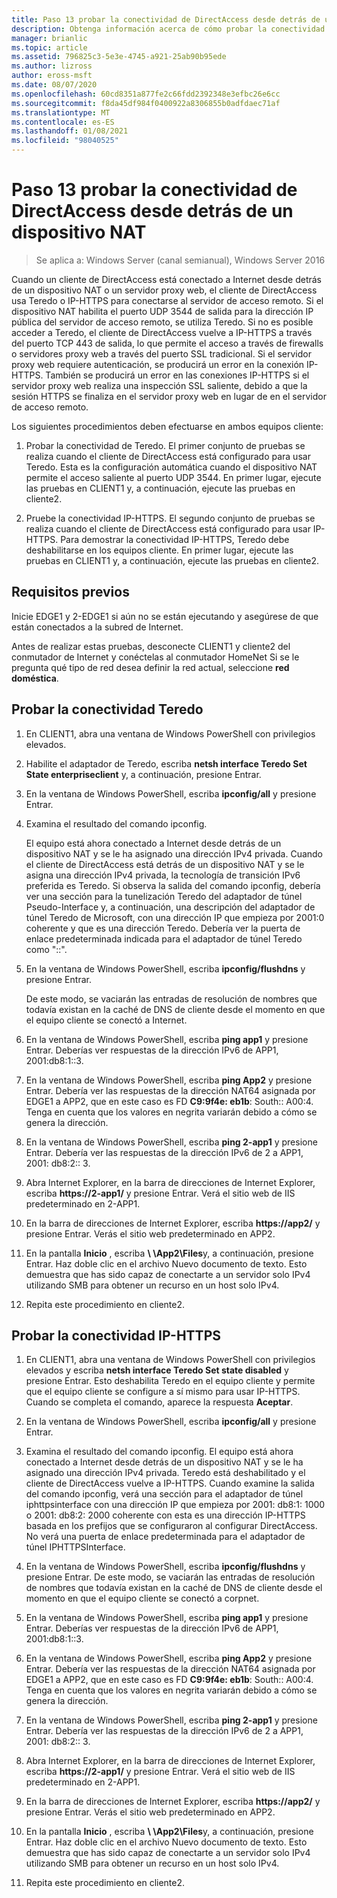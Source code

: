 ```yaml
---
title: Paso 13 probar la conectividad de DirectAccess desde detrás de un dispositivo NAT
description: Obtenga información acerca de cómo probar la conectividad Teredo y la conectividad IP-HTTPS en ambos equipos cliente.
manager: brianlic
ms.topic: article
ms.assetid: 796825c3-5e3e-4745-a921-25ab90b95ede
ms.author: lizross
author: eross-msft
ms.date: 08/07/2020
ms.openlocfilehash: 60cd8351a877fe2c66fdd2392348e3efbc26e6cc
ms.sourcegitcommit: f8da45df984f0400922a8306855b0adfdaec71af
ms.translationtype: MT
ms.contentlocale: es-ES
ms.lasthandoff: 01/08/2021
ms.locfileid: "98040525"
---
```

# <a name="step-13-test-directaccess-connectivity-from-behind-a-nat-device"></a>Paso 13 probar la conectividad de DirectAccess desde detrás de un dispositivo NAT

>Se aplica a: Windows Server (canal semianual), Windows Server 2016

Cuando un cliente de DirectAccess está conectado a Internet desde detrás de un dispositivo NAT o un servidor proxy web, el cliente de DirectAccess usa Teredo o IP-HTTPS para conectarse al servidor de acceso remoto. Si el dispositivo NAT habilita el puerto UDP 3544 de salida para la dirección IP pública del servidor de acceso remoto, se utiliza Teredo. Si no es posible acceder a Teredo, el cliente de DirectAccess vuelve a IP-HTTPS a través del puerto TCP 443 de salida, lo que permite el acceso a través de firewalls o servidores proxy web a través del puerto SSL tradicional. Si el servidor proxy web requiere autenticación, se producirá un error en la conexión IP-HTTPS. También se producirá un error en las conexiones IP-HTTPS si el servidor proxy web realiza una inspección SSL saliente, debido a que la sesión HTTPS se finaliza en el servidor proxy web en lugar de en el servidor de acceso remoto.

Los siguientes procedimientos deben efectuarse en ambos equipos cliente:

1. Probar la conectividad de Teredo. El primer conjunto de pruebas se realiza cuando el cliente de DirectAccess está configurado para usar Teredo. Esta es la configuración automática cuando el dispositivo NAT permite el acceso saliente al puerto UDP 3544. En primer lugar, ejecute las pruebas en CLIENT1 y, a continuación, ejecute las pruebas en cliente2.

2. Pruebe la conectividad IP-HTTPS. El segundo conjunto de pruebas se realiza cuando el cliente de DirectAccess está configurado para usar IP-HTTPS. Para demostrar la conectividad IP-HTTPS, Teredo debe deshabilitarse en los equipos cliente. En primer lugar, ejecute las pruebas en CLIENT1 y, a continuación, ejecute las pruebas en cliente2.

## <a name="prerequisites"></a>Requisitos previos
Inicie EDGE1 y 2-EDGE1 si aún no se están ejecutando y asegúrese de que están conectados a la subred de Internet.

Antes de realizar estas pruebas, desconecte CLIENT1 y cliente2 del conmutador de Internet y conéctelas al conmutador HomeNet Si se le pregunta qué tipo de red desea definir la red actual, seleccione **red doméstica**.

## <a name="test-teredo-connectivity"></a><a name="TeredoCLIENT1"></a>Probar la conectividad Teredo

1. En CLIENT1, abra una ventana de Windows PowerShell con privilegios elevados.

2. Habilite el adaptador de Teredo, escriba **netsh interface Teredo Set State enterpriseclient** y, a continuación, presione Entrar.

3. En la ventana de Windows PowerShell, escriba **ipconfig/all** y presione Entrar.

4. Examina el resultado del comando ipconfig.

   El equipo está ahora conectado a Internet desde detrás de un dispositivo NAT y se le ha asignado una dirección IPv4 privada. Cuando el cliente de DirectAccess está detrás de un dispositivo NAT y se le asigna una dirección IPv4 privada, la tecnología de transición IPv6 preferida es Teredo. Si observa la salida del comando ipconfig, debería ver una sección para la tunelización Teredo del adaptador de túnel Pseudo-Interface y, a continuación, una descripción del adaptador de túnel Teredo de Microsoft, con una dirección IP que empieza por 2001:0 coherente y que es una dirección Teredo. Debería ver la puerta de enlace predeterminada indicada para el adaptador de túnel Teredo como "::".

5. En la ventana de Windows PowerShell, escriba **ipconfig/flushdns** y presione Entrar.

   De este modo, se vaciarán las entradas de resolución de nombres que todavía existan en la caché de DNS de cliente desde el momento en que el equipo cliente se conectó a Internet.

6. En la ventana de Windows PowerShell, escriba **ping app1** y presione Entrar. Deberías ver respuestas de la dirección IPv6 de APP1, 2001:db8:1::3.

7. En la ventana de Windows PowerShell, escriba **ping App2** y presione Entrar. Debería ver las respuestas de la dirección NAT64 asignada por EDGE1 a APP2, que en este caso es FD **C9:9f4e: eb1b**: South:: A00:4. Tenga en cuenta que los valores en negrita variarán debido a cómo se genera la dirección.

8. En la ventana de Windows PowerShell, escriba **ping 2-app1** y presione Entrar. Debería ver las respuestas de la dirección IPv6 de 2 a APP1, 2001: db8:2:: 3.

9. Abra Internet Explorer, en la barra de direcciones de Internet Explorer, escriba **https://2-app1/** y presione Entrar. Verá el sitio web de IIS predeterminado en 2-APP1.

10. En la barra de direcciones de Internet Explorer, escriba **https://app2/** y presione Entrar. Verás el sitio web predeterminado en APP2.

11. En la pantalla **Inicio** , escriba <strong> \\ \App2\Files</strong>y, a continuación, presione Entrar. Haz doble clic en el archivo Nuevo documento de texto. Esto demuestra que has sido capaz de conectarte a un servidor solo IPv4 utilizando SMB para obtener un recurso en un host solo IPv4.

12. Repita este procedimiento en cliente2.

## <a name="test-ip-https-connectivity"></a><a name="IPHTTPS_CLIENT1"></a>Probar la conectividad IP-HTTPS

1. En CLIENT1, abra una ventana de Windows PowerShell con privilegios elevados y escriba **netsh interface Teredo Set state disabled** y presione Entrar. Esto deshabilita Teredo en el equipo cliente y permite que el equipo cliente se configure a sí mismo para usar IP-HTTPS. Cuando se completa el comando, aparece la respuesta **Aceptar**.

2. En la ventana de Windows PowerShell, escriba **ipconfig/all** y presione Entrar.

3. Examina el resultado del comando ipconfig. El equipo está ahora conectado a Internet desde detrás de un dispositivo NAT y se le ha asignado una dirección IPv4 privada. Teredo está deshabilitado y el cliente de DirectAccess vuelve a IP-HTTPS. Cuando examine la salida del comando ipconfig, verá una sección para el adaptador de túnel iphttpsinterface con una dirección IP que empieza por 2001: db8:1: 1000 o 2001: db8:2: 2000 coherente con esta es una dirección IP-HTTPS basada en los prefijos que se configuraron al configurar DirectAccess. No verá una puerta de enlace predeterminada para el adaptador de túnel IPHTTPSInterface.

4. En la ventana de Windows PowerShell, escriba **ipconfig/flushdns** y presione Entrar. De este modo, se vaciarán las entradas de resolución de nombres que todavía existan en la caché de DNS de cliente desde el momento en que el equipo cliente se conectó a corpnet.

5. En la ventana de Windows PowerShell, escriba **ping app1** y presione Entrar. Deberías ver respuestas de la dirección IPv6 de APP1, 2001:db8:1::3.

6. En la ventana de Windows PowerShell, escriba **ping App2** y presione Entrar. Debería ver las respuestas de la dirección NAT64 asignada por EDGE1 a APP2, que en este caso es FD **C9:9f4e: eb1b**: South:: A00:4. Tenga en cuenta que los valores en negrita variarán debido a cómo se genera la dirección.

7. En la ventana de Windows PowerShell, escriba **ping 2-app1** y presione Entrar. Debería ver las respuestas de la dirección IPv6 de 2 a APP1, 2001: db8:2:: 3.

8. Abra Internet Explorer, en la barra de direcciones de Internet Explorer, escriba **https://2-app1/** y presione Entrar. Verá el sitio web de IIS predeterminado en 2-APP1.

9. En la barra de direcciones de Internet Explorer, escriba **https://app2/** y presione Entrar. Verás el sitio web predeterminado en APP2.

10. En la pantalla **Inicio** , escriba <strong> \\ \App2\Files</strong>y, a continuación, presione Entrar. Haz doble clic en el archivo Nuevo documento de texto. Esto demuestra que has sido capaz de conectarte a un servidor solo IPv4 utilizando SMB para obtener un recurso en un host solo IPv4.

11. Repita este procedimiento en cliente2.



